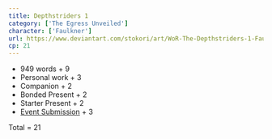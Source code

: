 ```yaml
---
title: Depthstriders 1
category: ['The Egress Unveiled']
character: ['Faulkner']
url: https://www.deviantart.com/stokori/art/WoR-The-Depthstriders-1-Faulkner-1127396032
cp: 21
---
```


- 949 words + 9
- Personal work + 3
- Companion + 2
- Bonded Present + 2
- Starter Present + 2
- [Event Submission](https://wor-keeper.com/submissions/view/25398) + 3

Total = 21
